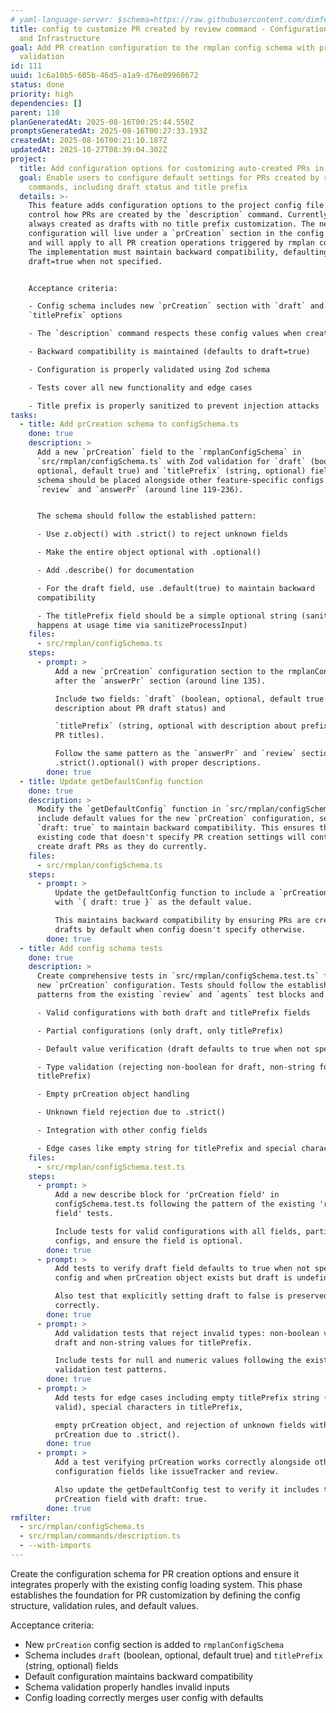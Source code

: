 ```yaml
---
# yaml-language-server: $schema=https://raw.githubusercontent.com/dimfeld/llmutils/main/schema/rmplan-plan-schema.json
title: config to customize PR created by review command - Configuration Schema
  and Infrastructure
goal: Add PR creation configuration to the rmplan config schema with proper
  validation
id: 111
uuid: 1c6a10b5-605b-46d5-a1a9-d76e09960672
status: done
priority: high
dependencies: []
parent: 110
planGeneratedAt: 2025-08-16T00:25:44.550Z
promptsGeneratedAt: 2025-08-16T00:27:33.193Z
createdAt: 2025-08-16T00:21:10.187Z
updatedAt: 2025-10-27T08:39:04.302Z
project:
  title: Add configuration options for customizing auto-created PRs in rmplan
  goal: Enable users to configure default settings for PRs created by rmplan
    commands, including draft status and title prefix
  details: >-
    This feature adds configuration options to the project config file that
    control how PRs are created by the `description` command. Currently, PRs are
    always created as drafts with no title prefix customization. The new
    configuration will live under a `prCreation` section in the config schema
    and will apply to all PR creation operations triggered by rmplan commands.
    The implementation must maintain backward compatibility, defaulting to
    draft=true when not specified.


    Acceptance criteria:

    - Config schema includes new `prCreation` section with `draft` and
    `titlePrefix` options

    - The `description` command respects these config values when creating PRs

    - Backward compatibility is maintained (defaults to draft=true)

    - Configuration is properly validated using Zod schema

    - Tests cover all new functionality and edge cases

    - Title prefix is properly sanitized to prevent injection attacks
tasks:
  - title: Add prCreation schema to configSchema.ts
    done: true
    description: >
      Add a new `prCreation` field to the `rmplanConfigSchema` in
      `src/rmplan/configSchema.ts` with Zod validation for `draft` (boolean,
      optional, default true) and `titlePrefix` (string, optional) fields. The
      schema should be placed alongside other feature-specific configs like
      `review` and `answerPr` (around line 119-236). 


      The schema should follow the established pattern:

      - Use z.object() with .strict() to reject unknown fields

      - Make the entire object optional with .optional()

      - Add .describe() for documentation

      - For the draft field, use .default(true) to maintain backward
      compatibility

      - The titlePrefix field should be a simple optional string (sanitization
      happens at usage time via sanitizeProcessInput)
    files:
      - src/rmplan/configSchema.ts
    steps:
      - prompt: >
          Add a new `prCreation` configuration section to the rmplanConfigSchema
          after the `answerPr` section (around line 135).

          Include two fields: `draft` (boolean, optional, default true with
          description about PR draft status) and 

          `titlePrefix` (string, optional with description about prefix added to
          PR titles).

          Follow the same pattern as the `answerPr` and `review` sections using
          .strict().optional() with proper descriptions.
        done: true
  - title: Update getDefaultConfig function
    done: true
    description: >
      Modify the `getDefaultConfig` function in `src/rmplan/configSchema.ts` to
      include default values for the new `prCreation` configuration, setting
      `draft: true` to maintain backward compatibility. This ensures that
      existing code that doesn't specify PR creation settings will continue to
      create draft PRs as they do currently.
    files:
      - src/rmplan/configSchema.ts
    steps:
      - prompt: >
          Update the getDefaultConfig function to include a `prCreation` field
          with `{ draft: true }` as the default value.

          This maintains backward compatibility by ensuring PRs are created as
          drafts by default when config doesn't specify otherwise.
        done: true
  - title: Add config schema tests
    done: true
    description: >
      Create comprehensive tests in `src/rmplan/configSchema.test.ts` for the
      new `prCreation` configuration. Tests should follow the established
      patterns from the existing `review` and `agents` test blocks and cover:

      - Valid configurations with both draft and titlePrefix fields

      - Partial configurations (only draft, only titlePrefix)

      - Default value verification (draft defaults to true when not specified)

      - Type validation (rejecting non-boolean for draft, non-string for
      titlePrefix)

      - Empty prCreation object handling

      - Unknown field rejection due to .strict()

      - Integration with other config fields

      - Edge cases like empty string for titlePrefix and special characters
    files:
      - src/rmplan/configSchema.test.ts
    steps:
      - prompt: >
          Add a new describe block for 'prCreation field' in
          configSchema.test.ts following the pattern of the existing 'review
          field' tests.

          Include tests for valid configurations with all fields, partial
          configs, and ensure the field is optional.
        done: true
      - prompt: >
          Add tests to verify draft field defaults to true when not specified in
          config and when prCreation object exists but draft is undefined.

          Also test that explicitly setting draft to false is preserved
          correctly.
        done: true
      - prompt: >
          Add validation tests that reject invalid types: non-boolean values for
          draft and non-string values for titlePrefix.

          Include tests for null and numeric values following the existing
          validation test patterns.
        done: true
      - prompt: >
          Add tests for edge cases including empty titlePrefix string (should be
          valid), special characters in titlePrefix,

          empty prCreation object, and rejection of unknown fields within
          prCreation due to .strict().
        done: true
      - prompt: >
          Add a test verifying prCreation works correctly alongside other
          configuration fields like issueTracker and review.

          Also update the getDefaultConfig test to verify it includes the new
          prCreation field with draft: true.
        done: true
rmfilter:
  - src/rmplan/configSchema.ts
  - src/rmplan/commands/description.ts
  - --with-imports
---
```


Create the configuration schema for PR creation options and ensure it integrates properly with the existing config loading system. This phase establishes the foundation for PR customization by defining the config structure, validation rules, and default values.

Acceptance criteria:
- New `prCreation` config section is added to `rmplanConfigSchema`
- Schema includes `draft` (boolean, optional, default true) and `titlePrefix` (string, optional) fields
- Default configuration maintains backward compatibility
- Schema validation properly handles invalid inputs
- Config loading correctly merges user config with defaults
